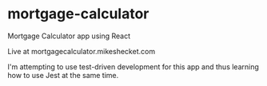 # mortgage-calculator
Mortgage Calculator app using React

Live at mortgagecalculator.mikeshecket.com

I'm attempting to use test-driven development for this app and thus learning how to use Jest at the same time.
